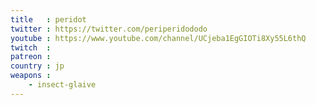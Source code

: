```yaml
---
title   : peridot
twitter : https://twitter.com/periperidododo
youtube : https://www.youtube.com/channel/UCjeba1EgGIOTi8Xy55L6thQ
twitch  : 
patreon : 
country : jp
weapons :
    - insect-glaive
---
```


